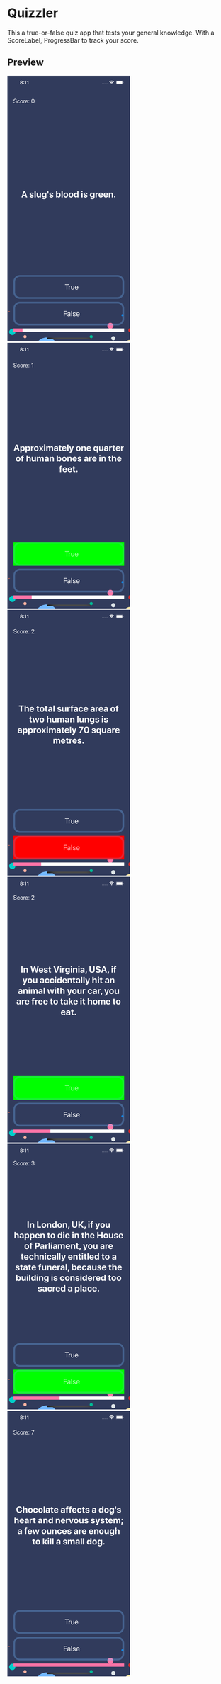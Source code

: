 # Quizzler
This a true-or-false quiz app that tests your general knowledge. With a ScoreLabel, ProgressBar to track your score.

## Preview
<img src="/screenshot/1.png" alt="Demo" height="600px"/> <img src="/screenshot/2.png" alt="Demo" height="600px"/>
<img src="/screenshot/3.png" alt="Demo" height="600px"/> <img src="/screenshot/4.png" alt="Demo" height="600px"/>
<img src="/screenshot/5.png" alt="Demo" height="600px"/> <img src="/screenshot/6.png" alt="Demo" height="600px"/>

